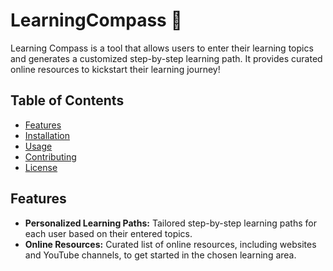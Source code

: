 # LearningCompass 🧭


Learning Compass is a tool that allows users to enter their learning topics and generates a customized step-by-step learning path. It provides curated online resources to kickstart their learning journey!

## Table of Contents
- [Features](#features)
- [Installation](#installation)
- [Usage](#usage)
- [Contributing](#contributing)
- [License](#license)

## Features

- **Personalized Learning Paths:** Tailored step-by-step learning paths for each user based on their entered topics.
- **Online Resources:** Curated list of online resources, including websites and YouTube channels, to get started in the chosen learning area.

